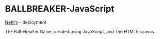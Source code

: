 # BALLBREAKER-JavaScript

[Netlify](https://trusting-newton-2490b3.netlify.com/) - deployment

The Ball-Breaker Game, created using JavaScript, and The HTML5 canvas.

